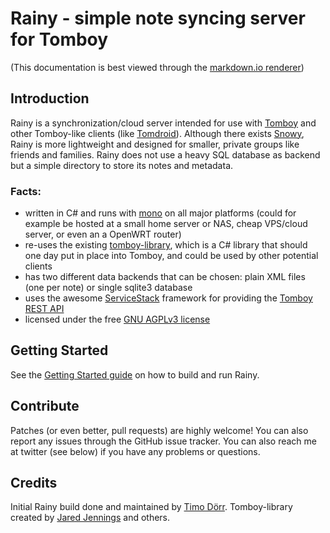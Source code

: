 Rainy - simple note syncing server for Tomboy
=============================================

(This documentation is best viewed through the [markdown.io renderer][this])

Introduction
------------

Rainy is a synchronization/cloud server intended for use with [Tomboy][tomboy] and other Tomboy-like clients (like [Tomdroid][tomdroid]). Although there exists [Snowy][snowy], Rainy is more lightweight and designed for smaller, private groups like friends and families. Rainy does not use a heavy SQL database as backend but a simple directory to store its notes and metadata.

### Facts:

  * written in C# and runs with [mono][mono] on all major platforms (could for example be hosted at a small home server or NAS, cheap VPS/cloud server, or even an a OpenWRT router)
  * re-uses the existing [tomboy-library][tomboylib], which is a C# library that should one day put in place into Tomboy, and could be used by other potential clients
  * has two different data backends that can be chosen: plain XML files (one per note) or single sqlite3 database
  * uses the awesome [ServiceStack][servicestack] framework for providing the [Tomboy REST API][tomboyrest]
  * licensed under the free [GNU AGPLv3 license][agplv3]

  [this]: http://markdown.io/https://raw.github.com/Dynalon/Rainy/master/docs/README.md
  [tomboy]: http://projects.gnome.org/tomboy/
  [tomboylib]: https://github.com/trepidity/tomboy-library
  [tomdroid]: https://launchpad.net/tomdroid
  [tomboyrest]: https://live.gnome.org/Tomboy/Synchronization/REST/1.0
  [snowy]: http://git.gnome.org/browse/snowy
  [servicestack]: http://www.servicestack.net/
  [mono]: http://www.mono-project.com
  [agplv3]: http://www.gnu.org/licenses/agpl-3.0.html


Getting Started
---------------

See the [Getting Started guide][gettingstarted] on how to build and run Rainy.

  [gettingstarted]: http://markdown.io/https://raw.github.com/Dynalon/Rainy/master/docs/GETTING_STARTED.md


Contribute
----------

Patches (or even better, pull requests) are highly welcome! You can also report any issues through the GitHub issue tracker. You can also reach me at twitter (see below) if you have any problems or questions.


Credits
-------

Initial Rainy build done and maintained  by [Timo Dörr](https://twitter.com/timodoerr). Tomboy-library created by [Jared Jennings](https://twitter.com/jaredljennings) and others.
